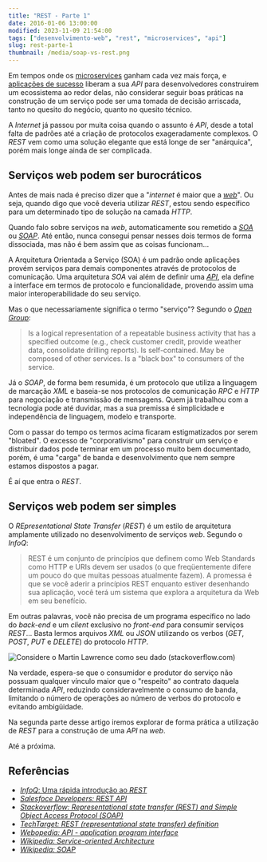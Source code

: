 ```yaml
---
title: "REST - Parte 1"
date: 2016-01-06 13:00:00
modified: 2023-11-09 21:54:00
tags: ["desenvolvimento-web", "rest", "microservices", "api"]
slug: rest-parte-1
thumbnail: /media/soap-vs-rest.png
---
```


Em tempos onde os [microservices](http://www.infoq.com/br/news/2015/04/microservices-current-state "O estado da arte em micro serviços") ganham cada vez mais força, e [aplicações de sucesso](https://dev.twitter.com/rest/public "Conheça a API do Twitter") liberam a sua _API_ para desenvolvedores construírem um ecossistema ao redor delas, não considerar seguir boas práticas na construção de um serviço pode ser uma tomada de decisão arriscada, tanto no quesito do negócio, quanto no quesito técnico.

A _Internet_ já passou por muita coisa quando o assunto é _API_, desde a total falta de padrões até a criação de protocolos exageradamente complexos. O _REST_ vem como uma solução elegante que está longe de ser "anárquica", porém mais longe ainda de ser complicada.

## Serviços web podem ser burocráticos

Antes de mais nada é preciso dizer que a "_internet_ é maior que a [_web_](/tag/desenvolvimento-web.html "Leia mais sobre web")". Ou seja, quando digo que você deveria utilizar _REST_, estou sendo específico para um determinado tipo de solução na camada _HTTP_.

Quando falo sobre serviços na _web_, automaticamente sou remetido a [_SOA_](https://en.wikipedia.org/wiki/Service-oriented_architecture "Leia mais sobre SOA") ou [_SOAP_](https://pt.wikipedia.org/wiki/SOAP "Leia mais sobre SOAP"). Até então, nunca consegui pensar nesses dois termos de forma dissociada, mas não é bem assim que as coisas funcionam...

A Arquitetura Orientada a Serviço (SOA) é um padrão onde aplicações provém serviços para demais componentes através de protocolos de comunicação. Uma arquitetura _SOA_ vai além de definir uma [_API_](https://en.wikipedia.org/wiki/Application_programming_interface "Leia mais sobre API"), ela define a interface em termos de protocolo e funcionalidade, provendo assim uma maior interoperabilidade do seu serviço.

Mas o que necessariamente significa o termo "serviço"? Segundo o [_Open Group_](https://en.wikipedia.org/wiki/The_Open_Group "Leia mais sobre o Open Group"):

> Is a logical representation of a repeatable business activity that has a specified outcome (e.g., check customer credit, provide weather data, consolidate drilling reports).
> Is self-contained.
> May be composed of other services.
> Is a "black box" to consumers of the service.

Já o _SOAP_, de forma bem resumida, é um protocolo que utiliza a linguagem de marcação _XML_ e baseia-se nos protocolos de comunicação _RPC_ e _HTTP_ para negociação e transmissão de mensagens. Quem já trabalhou com a tecnologia pode até duvidar, mas a sua premissa é simplicidade e independência de linguagem, modelo e transporte.

Com o passar do tempo os termos acima ficaram estigmatizados por serem "bloated". O excesso de "corporativismo" para construir um serviço e distribuir dados pode terminar em um processo muito bem documentado, porém, é uma "carga" de banda e desenvolvimento que nem sempre estamos dispostos a pagar.

É aí que entra o _REST_.

## Serviços web podem ser simples

O _REpresentational State Transfer_ (_REST_) é um estilo de arquitetura amplamente utilizado no desenvolvimento de serviços _web_. Segundo o _InfoQ_:

> REST é um conjunto de princípios que definem como Web Standards como HTTP e URIs devem ser usados (o que freqüentemente difere um pouco do que muitas pessoas atualmente fazem). A promessa é que se você aderir a princípios REST enquanto estiver desenhando sua aplicação, você terá um sistema que explora a arquitetura da Web em seu benefício.

Em outras palavras, você não precisa de um programa específico no lado do _back-end_ e um _client_ exclusivo no _front-end_ para consumir serviços _REST_... Basta lermos arquivos _XML_ ou _JSON_ utilizando os verbos (_GET_, _POST_, _PUT_ e _DELETE_) do protocolo _HTTP_.

![Considere o Martin Lawrence como seu dado (stackoverflow.com)](/media/soap-vs-rest-lawrence.jpg "Considere o Martin Lawrence como seu dado (stackoverflow.com)")

Na verdade, espera-se que o consumidor e produtor do serviço não possuam qualquer vínculo maior que o "respeito" ao contrato daquela determinada _API_, reduzindo consideravelmente o consumo de banda, limitando o número de operações ao número de verbos do protocolo e evitando ambigüidade.

Na segunda parte desse artigo iremos explorar de forma prática a utilização de _REST_ para a construção de uma _API_ na _web_.

Até a próxima.

## Referências

- [_InfoQ_: Uma rápida introdução ao _REST_ ](http://www.infoq.com/br/articles/rest-introduction)
- [_Salesfoce Developers: REST API_](https://developer.salesforce.com/page/REST_API)
- [_Stackoverflow: Representational state transfer (REST) and Simple Object Access Protocol (SOAP)_](http://stackoverflow.com/questions/209905/representational-state-transfer-rest-and-simple-object-access-protocol-soap)
- [_TechTarget: REST (representational state transfer) definition_](http://searchsoa.techtarget.com/definition/REST)
- [_Webopedia: API - application program interface_](http://www.webopedia.com/TERM/A/API.html)
- [_Wikipedia: Service-oriented Architecture_](https://en.wikipedia.org/wiki/Service-oriented_architecture "Leia sobre SOA no Wikipedia")
- [_Wikipedia: SOAP_](https://pt.wikipedia.org/wiki/SOAP)
